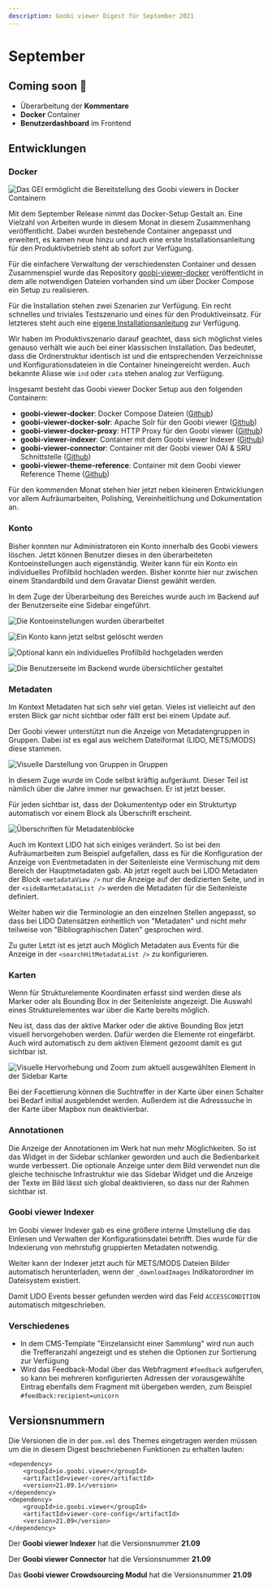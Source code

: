 ```yaml
---
description: Goobi viewer Digest für September 2021
---
```


# September

## **C**oming soon 🚀

* Überarbeitung der **Kommentare**
* **Docker** Container
* **Benutzerdashboard** im Frontend

## Entwicklungen

### Docker

![Das GEI erm&#xF6;glicht die Bereitstellung des Goobi viewers in Docker Containern](../.gitbook/assets/gei_docker.png)

Mit dem September Release nimmt das Docker-Setup Gestalt an. Eine Vielzahl von Arbeiten wurde in diesem Monat in diesem Zusammenhang veröffentlicht. Dabei wurden bestehende Container angepasst und erweitert, es kamen neue hinzu und auch eine erste Installationsanleitung für den Produktivbetrieb steht ab sofort zur Verfügung.

Für die einfachere Verwaltung der verschiedensten Container und dessen Zusammenspiel wurde das Repository [goobi-viewer-docker](https://github.com/intranda/goobi-viewer-docker) veröffentlicht in dem alle notwendigen Dateien vorhanden sind um über Docker Compose ein Setup zu realisieren.

Für die Installation stehen zwei Szenarien zur Verfügung. Ein recht schnelles und triviales Testszenario und eines für den Produktiveinsatz. Für letzteres steht auch eine [eigene Installationsanleitung](https://docs.goobi.io/goobi-viewer-de/devop/3/2) zur Verfügung.

Wir haben im Produktivszenario darauf geachtet, dass sich möglichst vieles genauso verhält wie auch bei einer klassischen Installation. Das bedeutet, dass die Ordnerstruktur identisch ist und die entsprechenden Verzeichnisse und Konfigurationsdateien in die Container hineingereicht werden. Auch bekannte Aliase wie `ind` oder `cata` stehen analog zur Verfügung.

Insgesamt besteht das Goobi viewer Docker Setup aus den folgenden Containern:

* **goobi-viewer-docker**: Docker Compose Dateien \([Github](https://github.com/intranda/goobi-viewer-docker)\)
* **goobi-viewer-docker-solr**: Apache Solr für den Goobi viewer \([Github](https://github.com/intranda/goobi-viewer-docker-solr)\)
* **goobi-viewer-docker-proxy**: HTTP Proxy für den Goobi viewer \([Github](https://github.com/intranda/goobi-viewer-docker-proxy)\)
* **goobi-viewer-indexer**: Container mit dem Goobi viewer Indexer \([Github](https://github.com/intranda/goobi-viewer-indexer)\)
* **goobi-viewer-connector**: Container mit der Goobi viewer OAI & SRU Schnittstelle \([Github](https://github.com/intranda/goobi-viewer-connector)\)
* **goobi-viewer-theme-reference**: Container mit dem Goobi viewer Reference Theme \([Github](https://github.com/intranda/goobi-viewer-theme-reference)\)

Für den kommenden Monat stehen hier jetzt neben kleineren Entwicklungen vor allem Aufräumarbeiten, Polishing, Vereinheitlichung und Dokumentation an.

### Konto

Bisher konnten nur Administratoren ein Konto innerhalb des Goobi viewers löschen. Jetzt können Benutzer dieses in den überarbeiteten Kontoeinstellungen auch eigenständig. Weiter kann für ein Konto ein individuelles Profilbild hochladen werden. Bisher konnte hier nur zwischen einem Standardbild und dem Gravatar Dienst gewählt werden.

In dem Zuge der Überarbeitung des Bereiches wurde auch im Backend auf der Benutzerseite eine Sidebar eingeführt.

![Die Kontoeinstellungen wurden &#xFC;berarbeitet](../.gitbook/assets/21.09-de-account_top.png)

![Ein Konto kann jetzt selbst gel&#xF6;scht werden](../.gitbook/assets/21.09-de-account_bottom.png)

![Optional kann ein individuelles Profilbild hochgeladen werden](../.gitbook/assets/21.09-de-account_edit_profile_image.png)

![Die Benutzerseite im Backend wurde &#xFC;bersichtlicher gestaltet](../.gitbook/assets/21.09-de-backend_user_edit.png)

### Metadaten

Im Kontext Metadaten hat sich sehr viel getan. Vieles ist vielleicht auf den ersten Blick gar nicht sichtbar oder fällt erst bei einem Update auf.

Der Goobi viewer unterstützt nun die Anzeige von Metadatengruppen in Gruppen. Dabei ist es egal aus welchem Dateiformat \(LIDO, METS/MODS\) diese stammen. 

![Visuelle Darstellung von Gruppen in Gruppen](../.gitbook/assets/21.09-de-metadata_nested_hierarchy.png)

In diesem Zuge wurde im Code selbst kräftig aufgeräumt. Dieser Teil ist nämlich über die Jahre immer nur gewachsen. Er ist jetzt besser.

Für jeden sichtbar ist, dass der Dokumententyp oder ein Strukturtyp automatisch vor einem Block als Überschrift erscheint.

![&#xDC;berschriften f&#xFC;r Metadatenbl&#xF6;cke](../.gitbook/assets/21.09-de-metadata_section_title.png)

Auch im Kontext LIDO hat sich einiges verändert. So ist bei den Aufräumarbeiten zum Beispiel aufgefallen, dass es für die Konfiguration der Anzeige von Eventmetadaten in der Seitenleiste eine Vermischung mit dem Bereich der Hauptmetadaten gab. Ab jetzt regelt auch bei LIDO Metadaten der Block `<metadataView />` nur die Anzeige auf der dedizierten Seite, und in der `<sideBarMetadataList />` werden die Metadaten für die Seitenleiste definiert.

Weiter haben wir die Terminologie an den einzelnen Stellen angepasst, so dass bei LIDO Datensätzen einheitlich von "Metadaten" und nicht mehr teilweise von "Bibliographischen Daten" gesprochen wird.

Zu guter Letzt ist es jetzt auch Möglich Metadaten aus Events für die Anzeige in der `<searchHitMetadataList />` zu konfigurieren.

### Karten

Wenn für Strukturelemente Koordinaten erfasst sind werden diese als Marker oder als Bounding Box in der Seitenleiste angezeigt. Die Auswahl eines Strukturelementes war über die Karte bereits möglich.

Neu ist, dass das der aktive Marker oder die aktive Bounding Box jetzt visuell hervorgehoben werden. Dafür werden die Elemente rot eingefärbt. Auch wird automatisch zu dem aktiven Element gezoomt damit es gut sichtbar ist.

![Visuelle Hervorhebung und Zoom zum aktuell ausgew&#xE4;hlten Element in der Sidebar Karte](../.gitbook/assets/21.09-de-maps_highlight_active_bounding_box.png)

Bei der Facettierung können die Suchtreffer in der Karte über einen Schalter bei Bedarf initial ausgeblendet werden. Außerdem ist die Adresssuche in der Karte über Mapbox nun deaktivierbar. 

### Annotationen

Die Anzeige der Annotationen im Werk hat nun mehr Möglichkeiten. So ist das Widget in der Sidebar schlanker geworden und auch die Bedienbarkeit wurde verbessert. Die optionale Anzeige unter dem Bild verwendet nun die gleiche technische Infrastruktur wie das Sidebar Widget und die Anzeige der Texte im Bild lässt sich global deaktivieren, so dass nur der Rahmen sichtbar ist.

### Goobi viewer Indexer

Im Goobi viewer Indexer gab es eine größere interne Umstellung die das Einlesen und Verwalten der Konfigurationsdatei betrifft. Dies wurde für die Indexierung von mehrstufig gruppierten Metadaten notwendig. 

Weiter kann der Indexer jetzt auch für METS/MODS Dateien Bilder automatisch herunterladen, wenn der `_downloadImages` Indikatorordner im Dateisystem existiert.

Damit LIDO Events besser gefunden werden wird das Feld `ACCESSCONDITION` automatisch mitgeschrieben.

### Verschiedenes

* In dem CMS-Template "Einzelansicht einer Sammlung" wird nun auch die Trefferanzahl angezeigt und es stehen die Optionen zur Sortierung zur Verfügung
* Wird das Feedback-Modal über das Webfragment `#feedback` aufgerufen, so kann bei mehreren konfigurierten Adressen der vorausgewählte Eintrag ebenfalls dem Fragment mit übergeben werden, zum Beispiel `#feedback:recipient=unicorn`

## Versionsnummern

Die Versionen die in der `pom.xml` des Themes eingetragen werden müssen um die in diesem Digest beschriebenen Funktionen zu erhalten lauten:

```markup
<dependency>
    <groupId>io.goobi.viewer</groupId>
    <artifactId>viewer-core</artifactId>
    <version>21.09.1</version>
</dependency>
<dependency>
    <groupId>io.goobi.viewer</groupId>
    <artifactId>viewer-core-config</artifactId>
    <version>21.09</version>
</dependency>
```

Der **Goobi viewer Indexer** hat die Versionsnummer **21.09**

Der **Goobi viewer Connector** hat die Versionsnummer **21.09**

Das **Goobi viewer Crowdsourcing Modul** hat die Versionsnummer **21.09**

